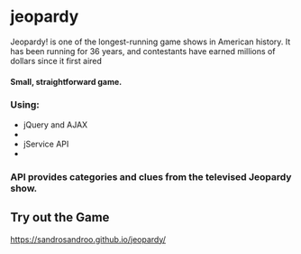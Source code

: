 # jeopardy

<p>Jeopardy! is one of the longest-running game shows in American history. It has been running for 36 years, and contestants have earned millions of dollars since it first aired</p>

<h4>Small, straightforward game.</h4>

<h3>Using:</h3> 

<ul>
  <li>jQuery and AJAX<li>
  <li>jService API<li>
</ul>  

<h3> API provides categories and clues from the televised Jeopardy show.</h3>

<h2> Try out the Game </h2>

https://sandrosandroo.github.io/jeopardy/
